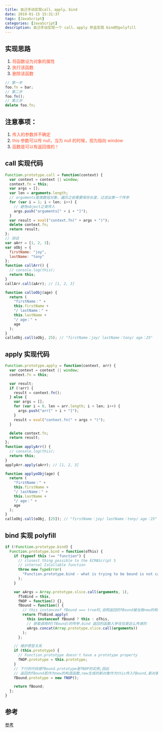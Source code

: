 ```yaml
---
title: 自己手动实现call、apply、bind
date: 2019-01-15 15:31:37
tags: [JavaScript]
categories: [JavaScript]
description: 自己手动实现一个 call、apply 并且实现 bind的polyfill
---
```


## 实现思路

1. <font color="#ff502c">将函数设为对象的属性</font>
2. <font color="#ff502c">执行该函数</font>
3. <font color="#ff502c">删除该函数</font>

```javascript
// 第一步
foo.fn = bar;
// 第二步
foo.fn();
// 第三步
delete foo.fn;
```

## 注意事项：

1. <font color="#ff502c">传入的参数并不确定</font>
2. <font color="#ff502c">this 参数可以传 null，当为 null 的时候，视为指向 window</font>
3. <font color="#ff502c">函数是可以有返回值的！</font>

## call 实现代码

```javascript
Function.prototype.call = function(context) {
  var context = context || window;
  context.fn = this;
  var args = [];
  var len = arguments.length;
  // arguments是类数组对象，遍历之前需要保存长度，过滤出第一个传参
  for (var i = 1; i < len; i++) {
    // 避免object之类传入
    args.push("arguments[" + i + "]");
  }
  var result = eval("context.fn(" + args + ")");
  delete context.fn;
  return result;
};
// 测试
var aArr = [1, 2, 3];
var oObj = {
  firstName: "joy",
  lastName: "tony"
};
function callArr() {
  // console.log(this);
  return this;
}
callArr.call(aArr); // [1, 2, 3]

function calloObj(age) {
  return (
    "firstName：" +
    this.firstName +
    "/ lastName：" +
    this.lastName +
    "/ age：" +
    age
  );
}
calloObj.call(oObj, 25); // "firstName：joy/ lastName：tony/ age：25"
```

## apply 实现代码

```javascript
Function.prototype.apply = function(context, arr) {
  var context = context || window;
  context.fn = this;

  var result;
  if (!arr) {
    result = context.fn();
  } else {
    var args = [];
    for (var i = 0, len = arr.length; i < len; i++) {
      args.push("arr[" + i + "]");
    }
    result = eval("context.fn(" + args + ")");
  }

  delete context.fn;
  return result;
};
function applyArr() {
  // console.log(this);
  return this;
}
applyArr.apply(aArr); // [1, 2, 3]

function applyoObj(age) {
  return (
    "firstName：" +
    this.firstName +
    "/ lastName：" +
    this.lastName +
    "/ age：" +
    age
  );
}
calloObj.call(oObj, [25]); // "firstName：joy/ lastName：tony/ age：25"
```

## bind 实现 polyfill

```javascript
if (!Function.prototype.bind) {
  Function.prototype.bind = function(oThis) {
    if (typeof this !== "function") {
      // closest thing possible to the ECMAScript 5
      // internal IsCallable function
      throw new TypeError(
        "Function.prototype.bind - what is trying to be bound is not callable"
      );
    }

    var aArgs = Array.prototype.slice.call(arguments, 1),
      fToBind = this,
      fNOP = function() {},
      fBound = function() {
        // this instanceof fBound === true时,说明返回的fBound被当做new的构造函数调用
        return fToBind.apply(
          this instanceof fBound ? this : oThis,
          // 获取调用时(fBound)的传参.bind 返回的函数入参往往是这么传递的
          aArgs.concat(Array.prototype.slice.call(arguments))
        );
      };

    // 维护原型关系
    if (this.prototype) {
      // Function.prototype doesn't have a prototype property
      fNOP.prototype = this.prototype;
    }
    // 下行的代码使fBound.prototype是fNOP的实例,因此
    // 返回的fBound若作为new的构造函数,new生成的新对象作为this传入fBound,新对象的__proto__就是fNOP的实例
    fBound.prototype = new fNOP();

    return fBound;
  };
}
```

## 参考

[参考](https://developer.mozilla.org/zh-CN/docs/Web/JavaScript/Reference/Global_Objects/Function/bind)
